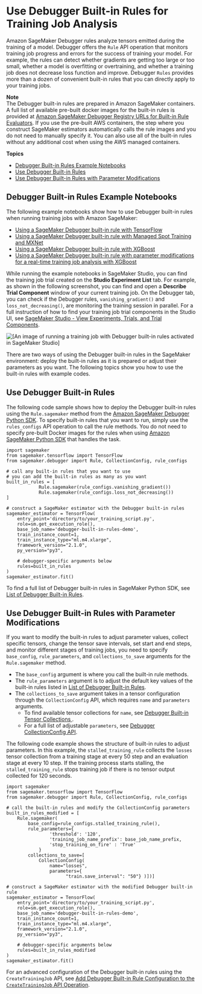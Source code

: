 # Use Debugger Built\-in Rules for Training Job Analysis<a name="use-debugger-built-in-rules"></a>

Amazon SageMaker Debugger rules analyze tensors emitted during the training of a model\. Debugger offers the `Rule` API operation that monitors training job progress and errors for the success of training your model\. For example, the rules can detect whether gradients are getting too large or too small, whether a model is overfitting or overtraining, and whether a training job does not decrease loss function and improve\. Debugger `Rules` provides more than a dozen of convenient built\-in rules that you can directly apply to your training jobs\.

**Note**  
The Debugger built\-in rules are prepared in Amazon SageMaker containers\. A full list of available pre\-built docker images for the built\-in rules is provided at [ Amazon SageMaker Debugger Registry URLs for Built\-in Rule Evaluators](https://docs.aws.amazon.com/sagemaker/latest/dg/debuger-built-in-registry-ids.html)\. If you use the pre\-built AWS containers, the step where you construct SageMaker estimators automatically calls the rule images and you do not need to manually specify it\. You can also use all of the built\-in rules without any additional cost when using the AWS managed containers\.

**Topics**
+ [Debugger Built\-in Rules Example Notebooks](#debugger-built-in-rules-notebook-example)
+ [Use Debugger Built\-in Rules](#debugger-deploy-built-in-rules)
+ [Use Debugger Built\-in Rules with Parameter Modifications](#debugger-deploy-modified-built-in-rules)

## Debugger Built\-in Rules Example Notebooks<a name="debugger-built-in-rules-notebook-example"></a>

The following example notebooks show how to use Debugger built\-in rules when running training jobs with Amazon SageMaker: 
+ [Using a SageMaker Debugger built\-in rule with TensorFlow](https://github.com/awslabs/amazon-sagemaker-examples/tree/master/sagemaker-debugger/tensorflow_builtin_rule)
+ [Using a SageMaker Debugger built\-in rule with Managed Spot Training and MXNet](https://github.com/awslabs/amazon-sagemaker-examples/tree/master/sagemaker-debugger/mxnet_spot_training)
+ [Using a SageMaker Debugger built\-in rule with XGBoost](https://github.com/awslabs/amazon-sagemaker-examples/tree/master/sagemaker-debugger/xgboost_builtin_rules)
+ [Using a SageMaker Debugger built\-in rule with parameter modifications for a real\-time training job analysis with XGBoost](https://github.com/awslabs/amazon-sagemaker-examples/tree/master/sagemaker-debugger/xgboost_realtime_analysis)

 While running the example notebooks in SageMaker Studio, you can find the training job trial created on the **Studio Experiment List** tab\. For example, as shown in the following screenshot, you can find and open a **Describe Trial Component** window of your current training job\. On the Debugger tab, you can check if the Debugger rules, `vanishing_gradient()` and `loss_not_decreasing()`, are monitoring the training session in parallel\. For a full instruction of how to find your training job trial components in the Studio UI, see [SageMaker Studio \- View Experiments, Trials, and Trial Components](https://docs.aws.amazon.com/sagemaker/latest/dg/studio-tasks.html#studio-tasks-experiments)\.

![\[An image of running a training job with Debugger built-in rules activated in SageMaker Studio\]](http://docs.aws.amazon.com/sagemaker/latest/dg/images/debugger-built-in-rule-studio.png)

There are two ways of using the Debugger built\-in rules in the SageMaker environment: deploy the built\-in rules as it is prepared or adjust their parameters as you want\. The following topics show you how to use the built\-in rules with example codes\.

## Use Debugger Built\-in Rules<a name="debugger-deploy-built-in-rules"></a>

The following code sample shows how to deploy the Debugger built\-in rules using the `Rule.sagemaker` method from the [Amazon SageMaker Debugger Python SDK](https://sagemaker.readthedocs.io/en/stable/api/training/debugger.html)\. To specify built\-in rules that you want to run, simply use the `rules_configs` API operation to call the rule methods\. You do not need to specify pre\-built Docker images for the rules when using [Amazon SageMaker Python SDK](https://sagemaker.readthedocs.io) that handles the task\. 

```
import sagemaker
from sagemaker.tensorflow import TensorFlow
from sagemaker.debugger import Rule, CollectionConfig, rule_configs

# call any built-in rules that you want to use
# you can add the built-in rules as many as you want
built_in_rules = [ 
            Rule.sagemaker(rule_configs.vanishing_gradient())
            Rule.sagemaker(rule_configs.loss_not_decreasing())
]

# construct a SageMaker estimator with the Debugger built-in rules
sagemaker_estimator = TensorFlow(
    entry_point='directory/to/your_training_script.py',
    role=sm.get_execution_role(),
    base_job_name='debugger-built-in-rules-demo',
    train_instance_count=1,
    train_instance_type="ml.m4.xlarge",
    framework_version="2.1.0",
    py_version="py3",

    # debugger-specific arguments below
    rules=built_in_rules
)
sagemaker_estimator.fit()
```

To find a full list of Debugger built\-in rules in SageMaker Python SDK, see [List of Debugger Built\-in Rules](debugger-built-in-rules.md)\.

## Use Debugger Built\-in Rules with Parameter Modifications<a name="debugger-deploy-modified-built-in-rules"></a>

If you want to modify the built\-in rules to adjust parameter values, collect specific tensors, change the tensor save intervals, set start and end steps, and monitor different stages of training jobs, you need to specify `base_config`, `rule_parameters`, and `collections_to_save` arguments for the `Rule.sagemaker` method\.
+ The `base_config` argument is where you call the built\-in rule methods\.
+ The `rule_parameters` argument is to adjust the default key values of the built\-in rules listed in [List of Debugger Built\-in Rules](debugger-built-in-rules.md)\.
+ The `collections_to_save` argument takes in a tensor configuration through the `CollectionConfig` API, which requires `name` and `parameters` arguments\. 
  + To find available tensor collections for `name`, see [ Debugger Built\-in Tensor Collections ](https://github.com/awslabs/sagemaker-debugger/blob/master/docs/api.md#built-in-collections)\. 
  + For a full list of adjustable `parameters`, see [ Debugger CollectionConfig API](https://github.com/awslabs/sagemaker-debugger/blob/master/docs/api.md#configuring-collection-using-sagemaker-python-sdk)\.

The following code example shows the structure of built\-in rules to adjust parameters\. In this example, the `stalled_training_rule` collects the `losses` tensor collection from a training stage at every 50 step and an evaluation stage at every 10 step\. If the training process starts stalling, the `stalled_training_rule` stops training job if there is no tensor output collected for 120 seconds\. 

```
import sagemaker
from sagemaker.tensorflow import TensorFlow
from sagemaker.debugger import Rule, CollectionConfig, rule_configs

# call the built-in rules and modify the CollectionConfig parameters
built_in_rules_modified = [
    Rule.sagemaker(
        base_config=rule_configs.stalled_training_rule(),
        rule_parameters={
                'threshold': '120',
                'training_job_name_prefix': base_job_name_prefix,
                'stop_training_on_fire' : 'True'
            }
        collections_to_save=[ 
            CollectionConfig(
                name="losses", 
                parameters={
                      "train.save_interval": "50"} )])]

# construct a SageMaker estimator with the modified Debugger built-in rule
sagemaker_estimator = TensorFlow(
    entry_point='directory/to/your_training_script.py',
    role=sm.get_execution_role(),
    base_job_name='debugger-built-in-rules-demo',
    train_instance_count=1,
    train_instance_type="ml.m4.xlarge",
    framework_version="2.1.0",
    py_version="py3",

    # debugger-specific arguments below
    rules=built_in_rules_modified
)
sagemaker_estimator.fit()
```

For an advanced configuration of the Debugger built\-in rules using the `CreateTrainingJob` API, see [Add Debugger Built\-in Rule Configuration to the `CreateTrainingJob` API Operation](debugger-createtrainingjob-api.md#debugger-built-in-rules-api)\.